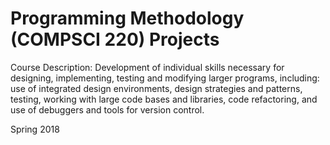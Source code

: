 # Programming Methodology (COMPSCI 220) Projects

Course Description: Development of individual skills necessary for designing, implementing, testing and modifying larger programs, including: use of integrated design environments, design strategies and patterns, testing, working with large code bases and libraries, code refactoring, and use of debuggers and tools for version control.

Spring 2018
